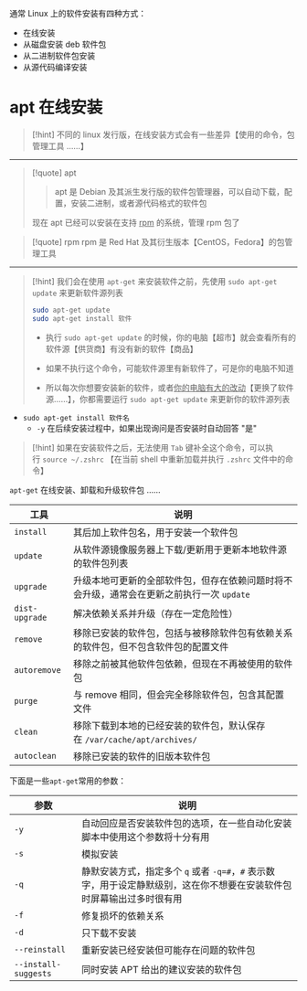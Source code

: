 通常 Linux 上的软件安装有四种方式：
- 在线安装
- 从磁盘安装 deb 软件包
- 从二进制软件包安装
- 从源代码编译安装

# apt 在线安装
>[!hint] 不同的 linux 发行版，在线安装方式会有一些差异【使用的命令，包管理工具 ……】

---

>[!quote] apt
>>apt 是 Debian 及其派生发行版的软件包管理器，可以自动下载，配置，安装二进制，或者源代码格式的软件包
>
>现在 apt 已经可以安装在支持 <u>rpm</u> 的系统，管理 rpm 包了

>[!quote] rpm
>rpm 是 Red Hat 及其衍生版本【CentOS，Fedora】的包管理工具

---

>[!hint] 我们会在使用 `apt-get` 来安装软件之前，先使用 `sudo apt-get update` 来更新软件源列表
>
> ```bash
> sudo apt-get update
> sudo apt-get install 软件 
> ```
> 
>- 执行 `sudo apt-get update` 的时候，你的电脑【超市】就会查看所有的软件源【供货商】有没有新的软件【商品】
>
>- 如果不执行这个命令，可能软件源里有新软件了，可是你的电脑不知道
>
>- 所以每次你想要安装新的软件，或者<u>你的电脑有大的改动</u>【更换了软件源……】，你都需要运行 `sudo apt-get update` 来更新你的软件源列表

- `sudo apt-get install 软件名`
	- `-y` 在后续安装过程中，如果出现询问是否安装时自动回答 "是"




>[!hint] 如果在安装软件之后，无法使用 `Tab` 键补全这个命令，可以执行 `source ~/.zshrc` 【在当前 shell 中重新加载并执行 `.zshrc` 文件中的命令】



`apt-get` 在线安装、卸载和升级软件包 ……

|工具|说明|
|---|---|
|`install`|其后加上软件包名，用于安装一个软件包|
|`update`|从软件源镜像服务器上下载/更新用于更新本地软件源的软件包列表|
|`upgrade`|升级本地可更新的全部软件包，但存在依赖问题时将不会升级，通常会在更新之前执行一次 `update`|
|`dist-upgrade`|解决依赖关系并升级（存在一定危险性）|
|`remove`|移除已安装的软件包，包括与被移除软件包有依赖关系的软件包，但不包含软件包的配置文件|
|`autoremove`|移除之前被其他软件包依赖，但现在不再被使用的软件包|
|`purge`|与 remove 相同，但会完全移除软件包，包含其配置文件|
|`clean`|移除下载到本地的已经安装的软件包，默认保存在 `/var/cache/apt/archives/`|
|`autoclean`|移除已安装的软件的旧版本软件包|

下面是一些`apt-get`常用的参数：

|参数|说明|
|---|---|
|`-y`|自动回应是否安装软件包的选项，在一些自动化安装脚本中使用这个参数将十分有用|
|`-s`|模拟安装|
|`-q`|静默安装方式，指定多个 `q` 或者 `-q=#`，`#` 表示数字，用于设定静默级别，这在你不想要在安装软件包时屏幕输出过多时很有用|
|`-f`|修复损坏的依赖关系|
|`-d`|只下载不安装|
|`--reinstall`|重新安装已经安装但可能存在问题的软件包|
|`--install-suggests`|同时安装 APT 给出的建议安装的软件包|

















